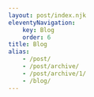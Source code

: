 ```yaml
---
layout: post/index.njk
eleventyNavigation:
    key: Blog
    order: 6
title: Blog
alias:
    - /post/
    - /post/archive/
    - /post/archive/1/
    - /blog/
---
```

